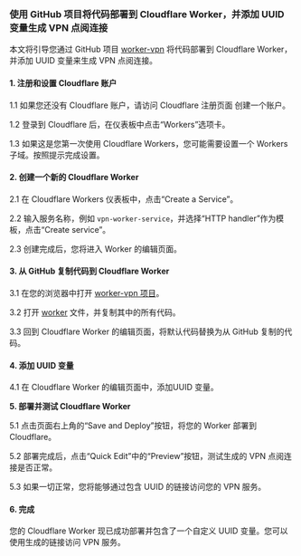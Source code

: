 ### 使用 GitHub 项目将代码部署到 Cloudflare Worker，并添加 UUID 变量生成 VPN 点阅连接

本文将引导您通过 GitHub 项目 [worker-vpn](https://github.com/bbylw/github-vpn/blob/main/worker) 将代码部署到 Cloudflare Worker，并添加 UUID 变量来生成 VPN 点阅连接。

#### 1\. 注册和设置 Cloudflare 账户

1.1 如果您还没有 Cloudflare 账户，请访问 Cloudflare 注册页面 创建一个账户。

1.2 登录到 Cloudflare 后，在仪表板中点击“Workers”选项卡。

1.3 如果这是您第一次使用 Cloudflare Workers，您可能需要设置一个 Workers 子域。按照提示完成设置。

#### 2\. 创建一个新的 Cloudflare Worker

2.1 在 Cloudflare Workers 仪表板中，点击“Create a Service”。

2.2 输入服务名称，例如 `vpn-worker-service`，并选择“HTTP handler”作为模板，点击“Create service”。

2.3 创建完成后，您将进入 Worker 的编辑页面。

#### 3\. 从 GitHub 复制代码到 Cloudflare Worker

3.1 在您的浏览器中打开 [worker-vpn 项目](https://github.com/bbylw/github-vpn)。

3.2 打开 [worker](https://github.com/bbylw/github-vpn/blob/main/worker) 文件，并复制其中的所有代码。

3.3 回到 Cloudflare Worker 的编辑页面，将默认代码替换为从 GitHub 复制的代码。

#### 4\. 添加 UUID 变量

4.1 在 Cloudflare Worker 的编辑页面中，添加UUID 变量。

**5\. 部署并测试 Cloudflare Worker**

5.1 点击页面右上角的“Save and Deploy”按钮，将您的 Worker 部署到 Cloudflare。

5.2 部署完成后，点击“Quick Edit”中的“Preview”按钮，测试生成的 VPN 点阅连接是否正常。

5.3 如果一切正常，您将能够通过包含 UUID 的链接访问您的 VPN 服务。

#### 6\. 完成

您的 Cloudflare Worker 现已成功部署并包含了一个自定义 UUID 变量。您可以使用生成的链接访问 VPN 服务。
